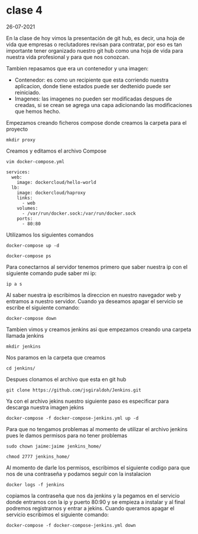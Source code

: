 #    clase 4
26-07-2021

En la clase de hoy vimos la presentación de git hub, es decir, una hoja de vida que empresas o reclutadores revisan para contratar, por eso es tan importante tener organizado nuestro git hub como una hoja de vida para nuestra vida profesional y para que nos conozcan. 

Tambien repasamos que era un contenedor y una imagen:

* Contenedor: es como un recipiente que esta corriendo nuestra aplicacion, donde tiene estados puede ser dedtenido puede ser reiniciado.
* Imagenes: las imagenes no pueden ser modificadas despues de creadas, si se crean se agrega una capa adicionando las modificaciones que hemos hecho.

Empezamos creando ficheros compose donde creamos la carpeta para el proyecto

```mkdir proxy```

Creamos y editamos el archivo Compose

```vim docker-compose.yml```

```version: '3'
services:
  web:
    image: dockercloud/hello-world
  lb:
    image: dockercloud/haproxy
    links:
      - web
    volumes:
      - /var/run/docker.sock:/var/run/docker.sock
    ports:
      - 80:80
```

Utilizamos los siguientes comandos

```docker-compose up -d```

```docker-compose ps```

Para conectarnos al servidor tenemos primero que saber nuestra ip con el siguiente comando pude saber mi ip:

```ip a s```

Al saber nuestra ip escribimos la direccion en nuestro navegador web y entramos a nuestro servidor. Cuando ya deseamos apagar el servicio se escribe el siguiente comando:

```docker-compose down```

Tambien vimos y creamos jenkins asi que empezamos creando una carpeta llamada jenkins

```mkdir jenkins```

Nos paramos en la carpeta que creamos

```cd jenkins/```

Despues clonamos el archivo que esta en git hub

```git clone https://github.com/jsgiraldoh/Jenkins.git```

Ya con el archivo jekins nuestro siguiente paso es especificar para descarga nuestra imagen jekins 

```docker-compose -f docker-compose-jenkins.yml up -d```

Para que no tengamos problemas al momento de utilizar el archivo jenkins pues le damos permisos para no tener problemas

```sudo chown jaime:jaime jenkins_home/```

```chmod 2777 jenkins_home/```

Al momento de darle los permisos, escribimos el siguiente codigo para que nos de una contraseña y podamos seguir con la instalacion

```docker logs -f jenkins```

copiamos la contraseña que nos da jenkins y la pegamos en el servicio donde entramos con la ip y puerto 80:90 y se empieza a instalar y al final podremos registrarnos y entrar a jekins. Cuando queramos apagar el servicio escribimos el siguiente comando:

```docker-compose -f docker-compose-jenkins.yml down```



